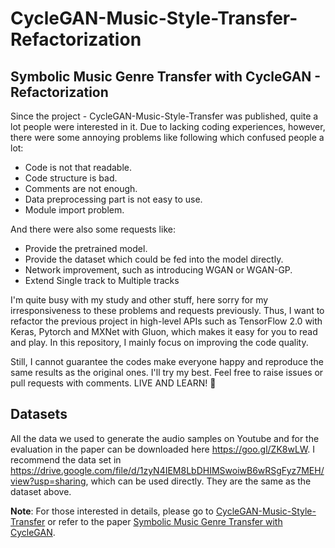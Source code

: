 # CycleGAN-Music-Style-Transfer-Refactorization
## Symbolic Music Genre Transfer with CycleGAN - Refactorization

Since the project - CycleGAN-Music-Style-Transfer was published, quite a lot people were interested in it. Due to lacking coding experiences, however, there were some annoying problems like following which confused people a lot: 
- Code is not that readable. 
- Code structure is bad. 
- Comments are not enough. 
- Data preprocessing part is not easy to use. 
- Module import problem. 

And there were also some requests like:
- Provide the pretrained model. 
- Provide the dataset which could be fed into the model directly. 
- Network improvement, such as introducing WGAN or WGAN-GP.
- Extend Single track to Multiple tracks

I'm quite busy with my study and other stuff, here sorry for my irresponsiveness to these problems and requests previously. Thus, I want to refactor the previous project in high-level APIs such as TensorFlow 2.0 with Keras, Pytorch and MXNet with Gluon, which makes it easy for you to read and play. In this repository, I mainly focus on improving the code quality. 

Still, I cannot guarantee the codes make everyone happy and reproduce the same results as the original ones. I'll try my best. Feel free to raise issues or pull requests with comments. LIVE AND LEARN! 💪

## Datasets

All the data we used to generate the audio samples on Youtube and for the evaluation in the paper can be downloaded here https://goo.gl/ZK8wLW. I recommend the data set in https://drive.google.com/file/d/1zyN4IEM8LbDHIMSwoiwB6wRSgFyz7MEH/view?usp=sharing, which can be used directly. They are the same as the dataset above. 

**Note**: For those interested in details, please go to [CycleGAN-Music-Style-Transfer](https://github.com/sumuzhao/CycleGAN-Music-Style-Transfer) or refer to the paper [Symbolic Music Genre Transfer with CycleGAN](https://arxiv.org/pdf/1809.07575.pdf). 
